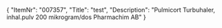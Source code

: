 {
  "ItemNr": "007357",
  "Title": "test",
  "Description": "Pulmicort Turbuhaler, inhal.pulv 200 mikrogram/dos Pharmachim AB"
}